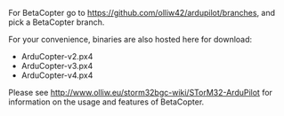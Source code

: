 For BetaCopter go to https://github.com/olliw42/ardupilot/branches, and pick a BetaCopter branch.

For your convenience, binaries are also hosted here for download:
- ArduCopter-v2.px4
- ArduCopter-v3.px4
- ArduCopter-v4.px4

Please see http://www.olliw.eu/storm32bgc-wiki/STorM32-ArduPilot for information on the usage and features of BetaCopter.


